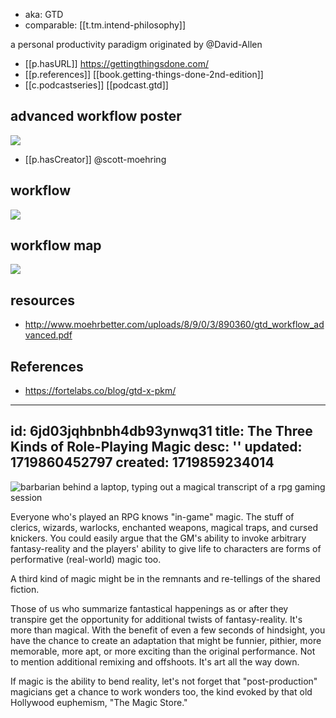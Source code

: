 



- aka: GTD
- comparable: [[t.tm.intend-philosophy]]

a personal productivity paradigm originated by @David-Allen

- [[p.hasURL]] https://gettingthingsdone.com/
- [[p.references]] [[book.getting-things-done-2nd-edition]]
- [[c.podcastseries]] [[podcast.gtd]]

## advanced workflow poster

![](/assets/images/2021-09-28-07-50-10.png)

- [[p.hasCreator]] @scott-moehring

## workflow

![](/assets/images/2021-09-27-22-08-18.png)

## workflow map

![](/assets/images/2021-09-28-07-38-03.png)

## resources

- http://www.moehrbetter.com/uploads/8/9/0/3/890360/gtd_workflow_advanced.pdf

## References

- https://fortelabs.co/blog/gtd-x-pkm/ 


---
id: 6jd03jqhbnbh4db93ynwq31
title: The Three Kinds of Role-Playing Magic
desc: ''
updated: 1719860452797
created: 1719859234014
---

![barbarian behind a laptop, typing out a magical transcript of a rpg gaming session](/assets/images/2024-07-01-11-46-51.png)


Everyone who's played an RPG knows "in-game" magic. The stuff of clerics, wizards, warlocks, enchanted weapons, magical traps, and cursed knickers. You could easily argue that the GM's ability to invoke arbitrary fantasy-reality and the players' ability to give life to characters are forms of performative (real-world) magic too.

A third kind of magic might be in the remnants and re-tellings of the shared fiction. 

Those of us who summarize fantastical happenings as or after they transpire  get the opportunity for additional twists of fantasy-reality. It's more than magical. With the benefit of even a few seconds of hindsight, you have the chance to create an adaptation that might be funnier, pithier, more memorable, more apt, or more exciting than the original performance. Not to mention additional remixing and offshoots. It's art all the way down. 

If magic is the ability to bend reality, let's not forget that "post-production" magicians get a chance to work wonders too, the kind evoked by that old Hollywood euphemism, "The Magic Store."